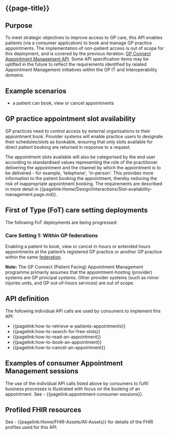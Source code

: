 ## {{page-title}}

## Purpose ##

To meet strategic objectives to improve access to GP care, this API enables patients (via a consumer application) to book and manage GP practice appointments. The implementation of non-patient access is out of scope for this deployment, and is covered by the previous iteration: [GP Connect Appointment Management API](https://developer.nhs.uk/apis/gpconnect-1-2-7/appointments.html). Some API specification items may be uplifted in the future to reflect the requirements identified by related Appointment Management initiatives within the GP IT and Interoperability domains.

## Example scenarios ##

- a patient can book, view or cancel appointments

## GP practice appointment slot availability ##

GP practices need to control access by external organisations to their appointment book. Provider systems will enable practice users to designate their schedules/slots as bookable, ensuring that only slots available for direct patient booking are returned in response to a request.

The appointment slots available will also be categorised by the end user according to standardised values representing the role of the practitioner delivering the appointment and the channel by which the appointment is to be delivered - for example, 'telephone', 'in-person'. This provides more information to the patient booking the appointment, thereby reducing the risk of inappropriate appointment booking. The requirements are described in more detail in {{pagelink:Home/Design/Interactions/Slot-availability-management.page.md}}.

## First of Type (FoT) care setting deployments ##

The following FoT deployments are being progressed:

### Care Setting 1: Within GP federations ###

Enabling a patient to book, view or cancel in-hours or extended hours appointments at the patient’s registered GP practice or another GP practice within the same [federation](https://digital.nhs.uk/developer/guides-and-documentation/glossary-of-developer-terms#federation).  

<div class="nhsd-a-box nhsd-a-box--bg-light-blue nhsd-!t-margin-bottom-6 nhsd-t-body">
<b>Note:</b> 
The GP Connect (Patient Facing) Appointment Management programme primarily assumes that the appointment-hosting (provider) systems are GP principal systems. Other provider systems (such as minor injuries units, and GP out-of-hours services) are out of scope.
</div>


## API definition ##

The following individual API calls are used by consumers to implement this API:

- {{pagelink:how-to-retrieve-a-patients-appointments}}
- {{pagelink:how-to-search-for-free-slots}}
- {{pagelink:how-to-read-an-appointment}}
- {{pagelink:how-to-book-an-appointment}}
- {{pagelink:how-to-cancel-an-appointment}}

## Examples of consumer Appointment Management sessions

The use of the individual API calls listed above by consumers to fulfil business processes is illustrated with focus on the booking of an appointment. See - {{pagelink:appointment-consumer-sessions}}.

## Profiled FHIR resources ##

See - {{pagelink:Home/FHIR-Assets/All-Assets}} for details of the FHIR profiles used for this API.